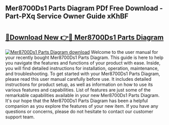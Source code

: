 ## Mer8700Ds1 Parts Diagram PDf Free Download - Part-PXq Service Owner Guide xKhBF

# <h2><a href="http://dfjwtr.blite.top/?on=Mer8700Ds1+Parts+Diagram">🔗Download New 👉🔴 Mer8700Ds1 Parts Diagram</a></h2>

[![Mer8700Ds1 Parts Diagram download](https://i.imgur.com/lujVjoI.png)](http://dfjwtr.blite.top/?on=Mer8700Ds1+Parts+Diagram)
Welcome to the user manual for your recently bought Mer8700Ds1 Parts Diagram. This guide is here to help you navigate the features and functions of your product with ease. Inside, you will find detailed instructions for installation, operation, maintenance, and troubleshooting. To get started with your Mer8700Ds1 Parts Diagram, please read this user manual carefully before use. It includes detailed instructions for product setup, as well as information on how to use its various features and capabilities. List of features are just some of the remarkable capabilities available in your new Mer8700Ds1 Parts Diagram. It's our hope that the Mer8700Ds1 Parts Diagram has been a helpful companion as you explore the features of your new item. If you have any questions or concerns, please do not hesitate to contact our customer support team.
